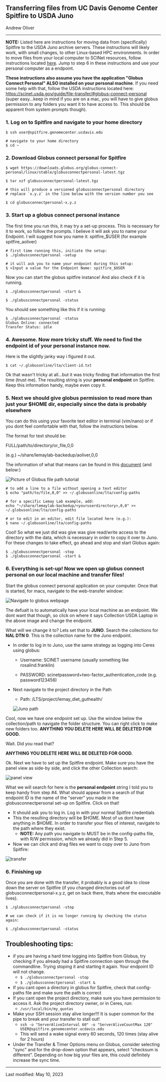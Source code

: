 ## **Transferring files from UC Davis Genome Center Spitfire to USDA Juno**

Andrew Oliver
____________
**NOTE:** Listed here are instructions for moving data from (specifically) Spitfire to the USDA Juno archive servers. These instructions will likely work, with small changes, to other Linux-based HPC environments. In order to move files from your local computer to SCINet resources, follow instructions located [here](https://scinet.usda.gov/guide/file-transfer/#:~:text=Globus%20Online%20is%20the%20recommended,code%20for%20every%20file%20transfer.). Jump to step 6 in these instructions and use your personal computer as a endpoint.

**These instructions also assume you have the application "Globus Connect Personal" ALSO installed on your personal machine**. If you need some help with that, follow the USDA instructions located here: https://scinet.usda.gov/guide/file-transfer/#globus-connect-personal (super easy...keep in mind if you are on a mac, you will have to give globus permission to any folders you want it to have access to. This should be apparent from system prompts though).


### 1. Log on to Spitfire and navigate to your home directory

```
$ ssh user@spitfire.genomecenter.ucdavis.edu

# navigate to your home directory
$ cd ~
```

### 2. Download Globus connect personal for Spitfire

```
$ wget https://downloads.globus.org/globus-connect-personal/linux/stable/globusconnectpersonal-latest.tgz

$ tar xzf globusconnectpersonal-latest.tgz

# this will produce a versioned globusconnectpersonal directory
# replace `x.y.z` in the line below with the version number you see

$ cd globusconnectpersonal-x.y.z
```

### 3. Start up a globus connect personal instance
The first time you run this, it may try a set-up process. This is necessary for it to work, so follow the prompts. I believe it will ask you to name your Endpoint. I will suggest how you name it: spitfire_$USER (for example spitfire_aoliver)

```
# first time running this, initiate the setup:
$ ./globusconnectpersonal -setup

# it will ask you to name your endpoint during this setup:
$ >Input a value for the Endpoint Name: spitfire_$USER
```
Now you can start the globus spitfire instance! And also check if it is running.

```
$ ./globusconnectpersonal -start &

$ ./globusconnectpersonal -status
```


You should see something like this if it is running:

```
$ ./globusconnectpersonal -status
Globus Online: connected
Transfer Status: idle
```

### 4. Awesome. Now more tricky stuff. We need to find the endpoint id of your personal instance now. 
Here is the slightly janky way i figured it out.

```
$ cat ~/.globusonline/lta/client-id.txt
```
Ok that wasn't tricky at all...but it was tricky finding that information the first time (trust me). The resulting string is your **personal endpoint** on Spitfire. Keep this information handy, maybe even copy it.

### 5. Next we should give globus permission to read more than just your $HOME dir, especially since the data is probably elsewhere
You can do this using your favorite text editor in terminal (vim/nano) or if you dont feel comfortable with that, follow the instructions below.

The format for text should be:

FULL/path/to/directory/or_file,0,0


(e.g.) ~/share/lemaylab-backedup/aoliver,0,0

The information of what that means can be found in this [document](https://docs.globus.org/how-to/globus-connect-personal-linux/) (and below:)

![Picture of Globus file path tutorial](globus_filepaths.png)



```
# to add a line to a file without opening a text editor
$ echo "path/to/file,0,0" >> ~/.globusonline/lta/config-paths 

# for a specific Lemay Lab example, add:
echo "~/share/lemaylab-backedup/<youruserdirectory>,0,0" >> ~/.globusonline/lta/config-paths

# or to edit in an editor, edit file located here (e.g.):
$ nano ~/.globusonline/lta/config-paths
```
Cool! So what we just did was give was give read/write access to the directory with the data, which is necessary in order to copy it over to Juno. For these changes to take effect, go ahead and stop and start Globus again:

```
$ ./globusconnectpersonal -stop
$ ./globusconnectpersonal -start &
```

### 6. Everything is set-up! Now we open up globus connect personal on our local machine and transfer files!

Start the globus connect personal application on your computer. Once that is started, for macs, navigate to the web-transfer window:

![Navigate to globus webpage](web_transfer.png)

The defualt is to automatically have your local machine as an endpoint. We dont want that though, so click on where it says Collection USDA Laptop in the above image and change the endpoint.

What will we change it to? Lets set that to **JUNO**. Search the collections for **NAL DTN 0**. This is the collection name for the Juno endpoint.

- In order to log in to Juno, use the same strategy as logging into Ceres using globus:

  - Username: SCINET username (usually something like rosalind.franklin)

  - PASSWORD: scinetpassword+two-factor_authentication_code (e.g. password123456)
- Next navigate to the project directory in the Path
  - Path: /LTS/project/lemay_diet_guthealth/


  ![Juno path](juno_path.png)

Cool, now we have one endpoint set up. Use the window below the collection/path to navigate the folder structure. You can right click to make new folders too. **ANYTHING YOU DELETE HERE WILL BE DELETED FOR GOOD.**

Wait. Did you read that?

**ANYTHING YOU DELETE HERE WILL BE DELETED FOR GOOD.**

Ok. Next we have to set up the Spitfire endpoint. Make sure you have the panel view as side-by side, and click the other Collection search:

![panel view](panel_view.png)

What we will search for here is the **personal endpoint** string I told you to keep handy from step #4. What should appear from a search of that endpoint ID is the name of the "server" you made in the globusconnectpersonal set-up on Spitfire. Click on that!

- It should ask you to log in. Log in with your normal Spitfire credentials
- This the resulting directory will be $HOME. Most of us dont have anything in $HOME. In order to transfer your files of interest, navigate to the path where they exist. 
  - **NOTE:** Any path you navigate to MUST be in the config-paths file, with R/W permission, which we already did in Step 5. 
- Now we can click and drag files we want to copy over to Juno from Spitfire:

![transfer](transfer.png)


### 6. Finishing up

Once you are done with the transfer, it probably is a good idea to close down the server on Spitfire (if you changed directories out of globusconnectpersonal-x.y.z, get on back there, thats where the executable lives). 

```
$ ./globusconnectpersonal -stop

# we can check if it is no longer running by checking the status again:

$ ./globusconnectpersonal -status
```

## Troubleshooting tips:

- if you are having a hard time logging into Spitfire from Globus, try checking if you already had a Spitfire connection open through the commandline. Trying stoping it and starting it again. Your endpoint ID will not change.
  - ```$ ./globusconnectpersonal -stop ```
  - ```$ ./globusconnectpersonal -start & ```
- If you cant open a directory in globus for Spitfire, check that config-paths file and make sure the path is correct
- If you cant open the project directory, make sure you have permission to access it. Ask the project directory owner, or in Ceres, run:
  - ``` /usr/local/bin/my_quotas ```
- Make your SSH session stay alive longer!!! It is super common for the pipe to break and your transfer to stall out!
  - ```ssh -o "ServerAliveInterval 60" -o "ServerAliveCountMax 120" USER@spitfire.genomecenter.ucdavis.edu```
  - This will send a wake signal every 60 seconds, 120 times (stay alive for 2 hours)
- Under the Transfer & Timer Options menu on Globus, consider selecting "sync" and for the drop-down option that appears, select "checksum is different". Depending on how big your files are, this could definitely increase the sync time. 

-----------
Last modified: May 10, 2023